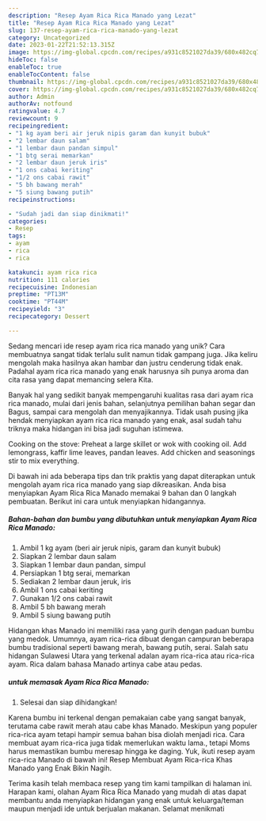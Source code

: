 ```yaml
---
description: "Resep Ayam Rica Rica Manado yang Lezat"
title: "Resep Ayam Rica Rica Manado yang Lezat"
slug: 137-resep-ayam-rica-rica-manado-yang-lezat
category: Uncategorized
date: 2023-01-22T21:52:13.315Z
image: https://img-global.cpcdn.com/recipes/a931c8521027da39/680x482cq70/ayam-rica-rica-manado-foto-resep-utama.jpg
hideToc: false
enableToc: true
enableTocContent: false
thumbnail: https://img-global.cpcdn.com/recipes/a931c8521027da39/680x482cq70/ayam-rica-rica-manado-foto-resep-utama.jpg
cover: https://img-global.cpcdn.com/recipes/a931c8521027da39/680x482cq70/ayam-rica-rica-manado-foto-resep-utama.jpg
author: Admin
authorAv: notfound
ratingvalue: 4.7
reviewcount: 9
recipeingredient:
- "1 kg ayam beri air jeruk nipis garam dan kunyit bubuk"
- "2 lembar daun salam"
- "1 lembar daun pandan simpul"
- "1 btg serai memarkan"
- "2 lembar daun jeruk iris"
- "1 ons cabai keriting"
- "1/2 ons cabai rawit"
- "5 bh bawang merah"
- "5 siung bawang putih"
recipeinstructions:

- "Sudah jadi dan siap dinikmati!"
categories:
- Resep
tags:
- ayam
- rica
- rica

katakunci: ayam rica rica 
nutrition: 111 calories
recipecuisine: Indonesian
preptime: "PT13M"
cooktime: "PT44M"
recipeyield: "3"
recipecategory: Dessert

---
```





Sedang mencari ide resep ayam rica rica manado yang unik? Cara membuatnya sangat tidak terlalu sulit namun tidak gampang juga. Jika keliru mengolah maka hasilnya akan hambar dan justru cenderung tidak enak. Padahal ayam rica rica manado yang enak harusnya sih punya aroma dan cita rasa yang dapat memancing selera Kita.





Banyak hal yang sedikit banyak mempengaruhi kualitas rasa dari ayam rica rica manado, mulai dari jenis bahan, selanjutnya pemilihan bahan segar dan Bagus, sampai cara mengolah dan menyajikannya. Tidak usah pusing jika hendak menyiapkan ayam rica rica manado yang enak,      asal sudah tahu triknya maka hidangan ini bisa jadi suguhan istimewa.














Cooking on the stove: Preheat a large skillet or wok with cooking oil. Add lemongrass, kaffir lime leaves, pandan leaves. Add chicken and seasonings stir to mix everything.






Di bawah ini ada beberapa tips dan trik praktis yang dapat diterapkan untuk mengolah ayam rica rica manado yang siap dikreasikan. Anda bisa menyiapkan Ayam Rica Rica Manado memakai 9 bahan dan 0 langkah pembuatan. Berikut ini cara untuk menyiapkan hidangannya.

<!--inarticleads1-->

##### Bahan-bahan dan bumbu yang dibutuhkan untuk menyiapkan Ayam Rica Rica Manado:

1. Ambil 1 kg ayam (beri air jeruk nipis, garam dan kunyit bubuk)
1. Siapkan 2 lembar daun salam
1. Siapkan 1 lembar daun pandan, simpul
1. Persiapkan 1 btg serai, memarkan
1. Sediakan 2 lembar daun jeruk, iris
1. Ambil 1 ons cabai keriting
1. Gunakan 1/2 ons cabai rawit
1. Ambil 5 bh bawang merah
1. Ambil 5 siung bawang putih


Hidangan khas Manado ini memiliki rasa yang gurih dengan paduan bumbu yang medok. Umumnya, ayam rica-rica dibuat dengan campuran beberapa bumbu tradisional seperti bawang merah, bawang putih, serai. Salah satu hidangan Sulawesi Utara yang terkenal adalan ayam rica-rica atau rica-rica ayam. Rica dalam bahasa Manado artinya cabe atau pedas. 

<!--inarticleads2-->

#####  untuk memasak Ayam Rica Rica Manado:


1. Selesai dan siap dihidangkan!

Karena bumbu ini terkenal dengan pemakaian cabe yang sangat banyak, terutama cabe rawit merah atau cabe khas Manado. Meskipun yang populer rica-rica ayam tetapi hampir semua bahan bisa diolah menjadi rica. Cara membuat ayam rica-rica juga tidak memerlukan waktu lama., tetapi Moms harus memastikan bumbu meresap hingga ke daging. Yuk, ikuti resep ayam rica-rica Manado di bawah ini! Resep Membuat Ayam Rica-rica Khas Manado yang Enak Bikin Nagih. 

Terima kasih telah membaca resep yang tim kami tampilkan di halaman ini. Harapan kami, olahan Ayam Rica Rica Manado yang mudah di atas dapat membantu anda menyiapkan hidangan yang enak untuk keluarga/teman maupun menjadi ide untuk berjualan makanan. Selamat menikmati
